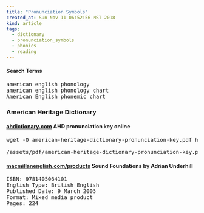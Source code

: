 ```yaml
---
title: "Pronunciation Symbols"
created_at: Sun Nov 11 06:52:56 MST 2018
kind: article
tags:
  - dictionary
  - pronunciation_symbols
  - phonics
  - reading
---
```


<h4>Search Terms</h4>

<pre>
american english phonology
american english phonology chart
American English phonemic chart
</pre>

<h3>American Heritage Dictionary</h3>

<h4>
  <a href="https://www.ahdictionary.com/application/resources/misc/pronkey.pdf" target="_blank">ahdictionary.com</a>
  AHD pronunciation key online
</h4>

<pre>
wget -O american-heritage-dictionary-pronunciation-key.pdf https://www.ahdictionary.com/application/resources/misc/pronkey.pdf

/assets/pdf/american-heritage-dictionary-pronunciation-key.pdf
</pre>

<h4>
  <a href="http://www.macmillanenglish.com/products/sound-foundations-pack-new-edition/" target="_blank">macmillanenglish.com/products</a>
  Sound Foundations by Adrian Underhill
</h4>

<pre>
ISBN: 9781405064101
English Type: British English
Published Date: 9 March 2005
Format: Mixed media product
Pages: 224
</pre>

<!--
html boilerplate fragments
<a href="" target="_blank"></a>
<a name=""></a>
<img src="" width="400px">
<ul>
  <li></li>
  <li><a href="" target="_blank"></a></li>
</ul>
<pre>
</pre>
<p style="margin-bottom: 2em;"></p>
<hr style="border: 0; height: 3px; background: #333; background-image: linear-gradient(to right, #ccc, #333, #ccc);">
<pre><code>
</code></pre>
<math xmlns='http://www.w3.org/1998/Math/MathML' display='block'>
</math>
:-->
